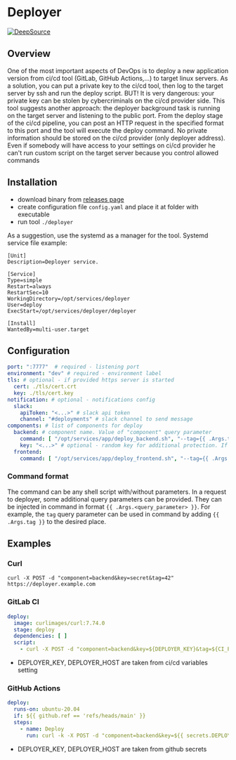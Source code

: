 # Deployer

[![DeepSource](https://deepsource.io/gh/Junte/deployer.svg/?label=active+issues&show_trend=true&token=jzluf0dMTSlbqqtmaIh5VMV4)](https://deepsource.io/gh/Junte/deployer/?ref=repository-badge)

## Overview

One of the most important aspects of DevOps is to deploy a new application version from ci/cd tool (GitLab, GitHub
Actions,...) to target linux servers.
As a solution, you can put a private key to the ci/cd tool, then log to the target server by ssh and run the deploy
script.
BUT! It is very dangerous: your private key can be stolen by cybercriminals on the ci/cd provider side.
This tool suggests another approach: the deployer background task is running on the target server and listening to the
public port.
From the deploy stage of the ci/cd pipeline, you can post an HTTP request in the specified format to this port and the
tool will execute the deploy command.
No private information should be stored on the ci/cd provider (only deployer address).
Even if somebody will have access to your settings on ci/cd provider he can't run custom script on the target server
because you control allowed commands

## Installation

- download binary from [releases page](https://github.com/Junte/deployer/releases)
- create configuration file `config.yaml` and place it at folder with executable
- run tool `./deployer`

As a suggestion, use the systemd as a manager for the tool. Systemd service file example:

```
[Unit]
Description=Deployer service.

[Service]
Type=simple
Restart=always
RestartSec=10
WorkingDirectory=/opt/services/deployer
User=deploy
ExecStart=/opt/services/deployer/deployer

[Install]
WantedBy=multi-user.target
```

## Configuration

```yaml
port: ":7777"  # required - listening port 
environment: "dev" # required - environment label
tls: # optional - if provided https server is started
  cert: ./tls/cert.crt
  key: ./tls/cert.key
notification: # optional - notifications config
  slack:
    apiToken: "<...>" # slack api token
    channel: "#deployments" # slack channel to send message
components: # list of components for deploy
  backend: # component name. Value of "component" query parameter
    command: [ "/opt/services/app/deploy_backend.sh", "--tag={{ .Args.tag }}" ] # required - deploy command
    key: "<...>" # optional - random key for additional protection. If not provided - don't check. Value of "key" query parameter 
  frontend:
    command: [ "/opt/services/app/deploy_frontend.sh", "--tag={{ .Args.tag }}" ] # required - deploy command
```

### Command format

The command can be any shell script with/without parameters.
In a request to deployer, some additional query parameters can be provided.
They can be injected in command in format `{{ .Args.<query_parameter> }}`.
For example, the `tag` query parameter can be used in command by adding `{{ .Args.tag }}` to the desired place.

## Examples

### Curl

```shell script
curl -X POST -d "component=backend&key=secret&tag=42" https://deployer.example.com
```

### GitLab CI

```yaml
deploy:
  image: curlimages/curl:7.74.0
  stage: deploy
  dependencies: [ ]
  script:
    - curl -X POST -d "component=backend&key=${DEPLOYER_KEY}&tag=${CI_PIPELINE_ID}" ${DEPLOYER_HOST}
```

* DEPLOYER_KEY, DEPLOYER_HOST are taken from ci/cd variables setting

### GitHub Actions

```yaml
deploy:
  runs-on: ubuntu-20.04
  if: ${{ github.ref == 'refs/heads/main' }}
  steps:
    - name: Deploy
      run: curl -k -X POST -d "component=backend&key=${{ secrets.DEPLOYER_KEY }}&tag=${{ tag }}" ${{ secrets.DEPLOYER_HOST }}
```

* DEPLOYER_KEY, DEPLOYER_HOST are taken from github secrets 
